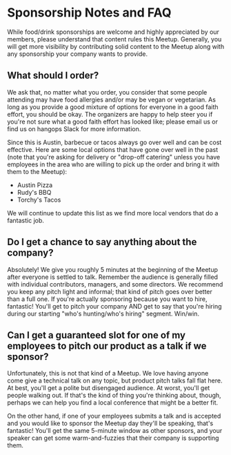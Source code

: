 # Sponsorship Notes and FAQ

While food/drink sponsorships are welcome and highly appreciated by our members, please understand that content rules this Meetup. Generally, you will get more visibility by contributing solid content to the Meetup along with any sponsorship your company wants to provide.

## What should I order?

We ask that, no matter what you order, you consider that some people attending may have food allergies and/or may be vegan or vegetarian. As long as you provide a good mixture of options for everyone in a good faith effort, you should be okay. The organizers are happy to help steer you if you're not sure what a good faith effort has looked like; please email us or find us on hangops Slack for more information.

Since this is Austin, barbecue or tacos always go over well and can be cost effective. Here are some local options that have gone over well in the past (note that you're asking for delivery or "drop-off catering" unless you have employees in the area who are willing to pick up the order and bring it with them to the Meetup):

* Austin Pizza
* Rudy's BBQ
* Torchy's Tacos

We will continue to update this list as we find more local vendors that do a fantastic job. 

## Do I get a chance to say anything about the company?

Absolutely! We give you roughly 5 minutes at the beginning of the Meetup after everyone is settled to talk. Remember the audience is generally filled with individual contributors, managers, and some directors. We recommend you keep any pitch light and informal; that kind of pitch goes over better than a full one. If you're actually sponsoring because you want to hire, fantastic! You'll get to pitch your company AND get to say that you're hiring during our starting "who's hunting/who's hiring" segment. Win/win.

## Can I get a guaranteed slot for one of my employees to pitch our product as a talk if we sponsor?

Unfortunately, this is not that kind of a Meetup. We love having anyone come give a technical talk on any topic, but product pitch talks fall flat here. At best, you'll get a polite but disengaged audience. At worst, you'll get people walking out. If that's the kind of thing you're thinking about, though, perhaps we can help you find a local conference that might be a better fit.

On the other hand, if one of your employees submits a talk and is accepted and you would like to sponsor the Meetup day they'll be speaking, that's fantastic! You'll get the same 5-minute window as other sponsors, and your speaker can get some warm-and-fuzzies that their company is supporting them.
